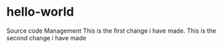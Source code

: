 # hello-world
Source code Management
This is the first change i have made.
This is the second change i have made